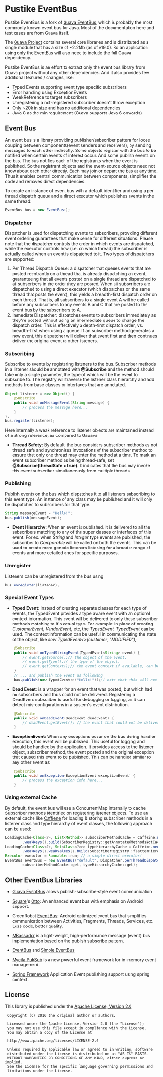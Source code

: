 Pustike EventBus
================
Pustike EventBus is a fork of [Guava EventBus](https://github.com/google/guava/wiki/EventBusExplained), which is probably the most commonly known event bus for Java. Most of the documentation here and test cases are from Guava itself.

The [Guava Project](https://github.com/google/guava) contains several core libraries and is distributed as a single module that has a size of ~2.2Mb (as of v19.0). So an application using only the EventBus will also need to include the full Guava dependency.

Pustike EventBus is an effort to extract only the event bus library from Guava project without any other dependencies. And it also provides few additional features / changes, like:
* Typed Events supporting event type specific subscribers
* Error handling using ExceptionEvents
* WeekReference to target subscribers
* Unregistering a not-registered subscriber doesn't throw exception
* Only ~20k in size and has no additional dependencies
* Java 8 as the min requirement (Guava supports Java 6 onwards)

Event Bus
---------
An event bus is a library providing publisher/subscriber pattern for loose coupling between components(event senders and receivers), by sending messages to each other indirectly. Some objects register with the bus to be notified when certain events of interest occur. And some publish events on the bus. The bus notifies each of the registrants when the event is published. So the registrant objects and the event-source objects need not know about each other directly. Each may join or depart the bus at any time. Thus it enables central communication between components, simplifies the code and removes direct dependencies.

To create an instance of event bus with a default identifier and using a per thread dispatch queue and a direct executor which publishes events in the same thread:
```java
EventBus bus = new EventBus();
```

### Dispatcher
Dispatcher is used for dispatching events to subscribers, providing different event ordering guarantees that make sense for different situations. Please note that the dispatcher controls the order in which events are dispatched, while the executor controls how (i.e. on which thread) the subscriber is actually called when an event is dispatched to it. Two types of dispatchers are supported:

1. Per Thread Dispatch Queue: a dispatcher that queues events that are posted reentrantly on a thread that is already dispatching an event, guaranteeing that all events posted on a single thread are dispatched to all subscribers in the order they are posted.
   When all subscribers are dispatched to using a direct executor (which dispatches on the same thread that posts the event), this yields a breadth-first dispatch order on each thread. That is, all subscribers to a single event A will be called before any subscribers to any events B and C that are posted to the event bus by the subscribers to A.
2. Immediate Dispatcher: dispatches events to subscribers immediately as they're posted without using an intermediate queue to change the dispatch order. This is effectively a depth-first dispatch order, vs. breadth-first when using a queue. If an subscriber method generates a new event, this dispatcher will deliver that event first and then continues deliver the original event to other listeners.

### Subscribing
Subscribe to events by registering listeners to the bus. Subscriber methods in a listener should be annotated with **@Subscribe** and the method should take only a single parameter, the type of which will be the event to subscribe to. The registry will traverse the listener class hierarchy and add methods from base classes or interfaces that are annotated.
```java
Object listener = new Object() {
    @Subscribe
    public void onMessageEvent(String message) {
        // process the message here...
    }
};
bus.register(listener);
```
Here internally a weak reference to listener objects are maintained instead of a strong reference, as compared to Gauava.

* **Thread Safety**: By default, the bus considers subscriber methods as not thread safe and synchronizes invocations of the subscriber method to ensure that only one thread may enter the method at a time. To mark an event subscriber method as being thread-safe, set **@Subscribe(threadSafe = true)**. It indicates that the bus may invoke this event subscriber simultaneously from multiple threads.

### Publishing
Publish events on the bus which dispatches it to all listeners subscribing to this event type. An instance of any class may be published and it will only be dispatched to subscribers for that type.
```java
String messageEvent = "Hello!";
bus.publish(messageEvent);
```
* **Event Hierarchy**: When an event is published, it is delivered to all the subscribers matching to any of the super classes or interfaces of this event. For ex. when *String* and *Integer* type events are published, the subscriber to *Comparable* will be called on both the events. This can be used to create more generic listeners listening for a broader range of events and more detailed ones for specific purposes.

### Unregister

Listeners can be unregistered from the bus using
```java
bus.unregister(listener);
```

### Special Event Types
* **Typed Event**: Instead of creating separate classes for each type of events, the TypedEvent provides a type aware event with an optional context information. This event will be delivered to only those subscriber methods matching to it's actual type. For example: in place of creating *CustomerEvent*, *VendorEvent*, etc, the *TypedEvent<Customer>*, *TypedEvent<Vendor>* can be used. The context information can be useful in communicating the state of the object, like *new TypedEvent<>(customer, "MODIFIED");*
```java
    @Subscribe
    public void onTypedStringEvent(TypedEvent<String> event) {
        // event.getSource();// the object of the event.
        // event.getType();// the type of the object.
        // event.getContext();// the event context if available, can be null.
    }
    // ... and publish the event as following
    bus.publish(new TypedEvent<>("Hello!"));// note that this will not be matched to TypedEvent<Integer> subscriber!
```
* **Dead Event**: is a wrapper for an event that was posted, but which had no subscribers and thus could not be delivered. Registering a DeadEvent subscriber is useful for debugging or logging, as it can detect mis-configurations in a system's event distribution.
```java
    @Subscribe
    public void onDeadEvent(DeadEvent deadEvent) {
        // deadEvent.getEvent(); // the event that could not be delivered.
    }
```
* **ExceptionEvent**: When any exceptions occur on the bus during handler execution, this event will be published. This useful for logging and should be handled by the application. It provides access to the listener object, subscriber method, the event posted and the original exception that caused this event to be published. This can be handled similar to any other event as:
```java
    @Subscribe
    public void onException(ExceptionEvent exceptionEvent) {
        // process the exception info here...
    }
```

### Using external Cache
By default, the event bus will use a ConcurrentMap internally to cache Subscriber methods identified on registering listener objects. To use an external cache like [Caffiene](https://github.com/ben-manes/caffeine) for loading & storing subscriber methods in a listener class and type hierarchy of event classes, the following approach can be used:
```java
LoadingCache<Class<?>, List<Method>> subscriberMethodCache = Caffeine.newBuilder()
        .weakKeys().build(SubscriberRegistry::getAnnotatedMethodsNotCached);
LoadingCache<Class<?>, Set<Class<?>>> typeHierarchyCache = Caffeine.newBuilder()
        .weakKeys().weakValues().build(SubscriberRegistry::flattenHierarchyNotCached);
Executor executor = Runnable::run; // a simple direct executor!
EventBus eventBus = new EventBus("default", Dispatcher.perThreadDispatchQueue(), executor,
        subscriberMethodCache::get, typeHierarchyCache::get);
```

Other EventBus Libraries
------------------------
* [Guava EventBus](https://github.com/google/guava/wiki/EventBusExplained) allows publish-subscribe-style event communication

* [Square](http://square.github.io/otto)'s [Otto](http://github.com/square/otto): An enhanced event bus with emphasis on Android support.

* GreenRobot [Event Bus](https://github.com/greenrobot/EventBus): Android optimized event bus that simplifies communication between Activities, Fragments, Threads, Services, etc. Less code, better quality.

* [MBassador](https://github.com/bennidi/mbassador) is a light-weight, high-performance message (event) bus implementation based on the publish subscribe pattern.

* [EventBus](http://www.eventbus.org) and [Simple EventBus](http://code.google.com/p/simpleeventbus)

* [Mycila PubSub](https://github.com/mycila/pubsub) is a new powerful event framework for in-memory event management.

* [Spring Framework](http://docs.spring.io/spring/docs/current/spring-framework-reference/htmlsingle/#context-functionality-events) Application Event publishing support using spring context.

License
-------
This library is published under the [Apache License, Version 2.0](http://www.apache.org/licenses/LICENSE-2.0)
```
 Copyright (C) 2016 the original author or authors.

 Licensed under the Apache License, Version 2.0 (the "License");
 you may not use this file except in compliance with the License.
 You may obtain a copy of the License at

 http://www.apache.org/licenses/LICENSE-2.0

 Unless required by applicable law or agreed to in writing, software
 distributed under the License is distributed on an "AS IS" BASIS,
 WITHOUT WARRANTIES OR CONDITIONS OF ANY KIND, either express or implied.
 See the License for the specific language governing permissions and
 limitations under the License.
```

